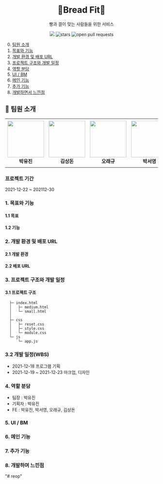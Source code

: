 <div align="center">
  <h1>🍞Bread Fit🥨</h1>
  <p>빵과 결이 맞는 사람들을 위한 서비스</p>
  <a href="https://hits.seeyoufarm.com"><img src="https://hits.seeyoufarm.com/api/count/incr/badge.svg?url=https%3A%2F%2Fgithub.com%2Fyoojin-park19%2Fbread-fit&count_bg=%23F3A30A&title_bg=%23555555&icon=&icon_color=%23E7E7E7&title=hits&edge_flat=false"/></a>
  <img src="https://img.shields.io/github/stars/yoojin-park19/bread-fit" alt="stars"/>
  <img src="https://img.shields.io/github/issues-pr/yoojin-park19/bread-fit" alt="open pull requests"/>
</div>



0. [팀원 소개](#chapter-0)
1. [목표와 기능](#chapter-1)
2. [개발 환경 및 배포 URL](#chapter-2)
3. [프로젝트 구조와 개발 일정](#chapter-3)
4. [역할 분담](#chapter-4)
5. [UI / BM](#chapter-5)
6. [메인 기능](#chapter-6)
7. [추가 기능](#chapter-7)
8. [개발하면서 느낀점](#chapter-8)

## 👋 팀원 소개 <a id="chapter-0"></a>

<table>
    <tr height="160px">
        <td align="center" width="150px">
            <a href="https://github.com/yoojin-park19/bread-fit"><img height="120px" width="120px" src="https://github.com/yoojin-park19.png"/></a>
            <br />
            <strong>박유진</strong>
        </td>
        <td align="center" width="150px">
            <a href="https://github.com/Sangdon1029"><img height="120px" width="120px" src="https://github.com/Sangdon1029.png"/></a>
            <br />
            <strong>김상돈</strong>
        </td>
        <td align="center" width="150px">
            <a href="https://github.com/OhRaeKyu"><img height="120px" width="120px" src="https://github.com/OhRaeKyu.png"/></a>
            <br />
            <strong>오래규</strong>
        </td>
        <td align="center" width="150px">
            <a href="https://github.com/ongddree"><img height="120px" width="120px" src="https://github.com/ongddree.png"/></a>
            <br />
            <strong>박서영</strong>
        </td>
    </tr>
</table>



### 프로젝트 기간
2021-12-22 ~ 202112-30

### 1. 목표와 기능 <a id="chapter-1"></a>
#### 1.1 목표

#### 1.2 기능

### 2. 개발 환경 및 배포 URL  <a id="chapter-2"></a>
#### 2.1 개발 환경



#### 2.2 배포 URL

### 3. 프로젝트 구조와 개발 일정 <a id="chapter-3"></a>
#### 3.1 프로젝트 구조

`````
  ├─ index.html
  │   ├─ medium.html
  │   └─ small.html 
  │   
  ├─ css
  │   ├─ reset.css
  │   ├─ style.css
  │   └─ module.css
  └─ js  
      └─ app.js
`````

### 3.2 개발 일정(WBS)
* 2021-12-18 프로그램 기획
* 2021-12-19 ~ 2021-12-23 마크업, 디자인


### 4. 역할 분담  <a id="chapter-4"></a>
- 팀장 : 박유진
- 기획자 : 박유진
- FE : 박유진, 박서영, 오래규, 김상돈

### 5. UI / BM  <a id="chapter-5"></a>


### 6. 메인 기능  <a id="chapter-6"></a>

### 7. 추가 기능  <a id="chapter-7"></a>


### 8. 개발하며 느낀점  <a id="chapter-8"></a>
"# reop" 
